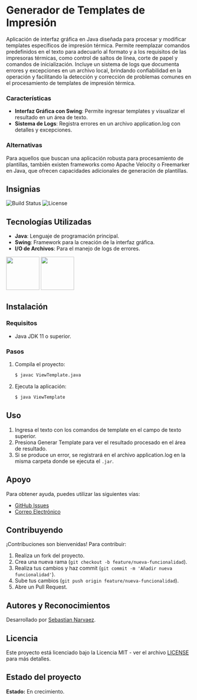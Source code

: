 # Generador de Templates de Impresión

Aplicación de interfaz gráfica en Java diseñada para procesar y modificar templates específicos de impresión térmica. Permite reemplazar comandos predefinidos en el texto para adecuarlo al formato y a los requisitos de las impresoras térmicas, como control de saltos de línea, corte de papel y comandos de inicialización. Incluye un sistema de logs que documenta errores y excepciones en un archivo local, brindando confiabilidad en la operación y facilitando la detección y corrección de problemas comunes en el procesamiento de templates de impresión térmica.

### Características
- **Interfaz Gráfica con Swing**: Permite ingresar templates y visualizar el resultado en un área de texto.
- **Sistema de Logs**: Registra errores en un archivo application.log con detalles y excepciones.

### Alternativas
Para aquellos que buscan una aplicación robusta para procesamiento de plantillas, también existen frameworks como Apache Velocity o Freemarker en Java, que ofrecen capacidades adicionales de generación de plantillas.

## Insignias

![Build Status](https://img.shields.io/badge/build-passing-brightgreen)
![License](https://img.shields.io/badge/license-MIT-blue)

## Tecnologías Utilizadas
- **Java**: Lenguaje de programación principal.
- **Swing**: Framework para la creación de la interfaz gráfica.
- **I/O de Archivos**: Para el manejo de logs de errores.

<p align="left">
  <img src="https://github.com/user-attachments/assets/f0c85938-dec6-4471-a8c1-7f7eaf967a04" width="auto" height="90">
  <img src="https://github.com/user-attachments/assets/0e8b5d78-b2e3-441e-9047-216c65683658" width="auto" height="90">
</p>

## Instalación

### Requisitos
- Java JDK 11 o superior.

### Pasos
1. Compila el proyecto:
   ```bash
   $ javac ViewTemplate.java
   ```
3. Ejecuta la aplicación:
   ```bash
   $ java ViewTemplate
   ```

## Uso

1. Ingresa el texto con los comandos de template en el campo de texto superior.
2. Presiona Generar Template para ver el resultado procesado en el área de resultado.
3. Si se produce un error, se registrará en el archivo application.log en la misma carpeta donde se ejecuta el `.jar`.

## Apoyo

Para obtener ayuda, puedes utilizar las siguientes vías:

- [GitHub Issues](https://github.com/sebastiannarvaez23/template-base-express/issues)
- [Correo Electrónico](narvaezsebas8@gmail.com)

## Contribuyendo

¡Contribuciones son bienvenidas! Para contribuir:

1. Realiza un fork del proyecto.
2. Crea una nueva rama (`git checkout -b feature/nueva-funcionalidad`).
3. Realiza tus cambios y haz commit (`git commit -m 'Añadir nueva funcionalidad'`).
4. Sube tus cambios (`git push origin feature/nueva-funcionalidad`).
5. Abre un Pull Request.

## Autores y Reconocimientos

Desarrollado por [Sebastian Narvaez](https://github.com/sebastiannarvaez23).

## Licencia

Este proyecto está licenciado bajo la Licencia MIT - ver el archivo [LICENSE](LICENSE) para más detalles.

## Estado del proyecto

**Estado:** En crecimiento.
